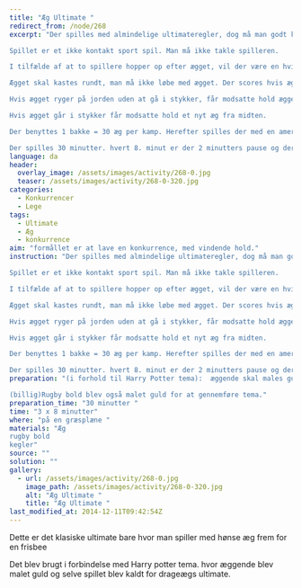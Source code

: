 ```yaml
---
title: "Æg Ultimate "
redirect_from: /node/268
excerpt: "Der spilles med almindelige ultimateregler, dog må man godt kaste ægget fremad.

Spillet er et ikke kontakt sport spil. Man må ikke takle spilleren.

I tilfælde af at to spillere hopper op efter ægget, vil der være en hvis kontakt. dette er ok med måde.

Ægget skal kastes rundt, man må ikke løbe med ægget. Der scores hvis ægget gribes inde i målfeltet, UDEN at det går i stykker.

Hvis ægget ryger på jorden uden at gå i stykker, får modsatte hold ægget der hvor det er landet.

Hvis ægget går i stykker får modsatte hold et nyt æg fra midten.

Der benyttes 1 bakke = 30 æg per kamp. Herefter spilles der med en amerikansk fodbold.

Der spilles 30 minutter. hvert 8. minut er der 2 minutters pause og der byttes halvdel. (tiden kan justeres alt efter formål)"
language: da
header:
  overlay_image: /assets/images/activity/268-0.jpg
  teaser: /assets/images/activity/268-0-320.jpg
categories: 
  - Konkurrencer
  - Lege
tags: 
  - Ultimate
  - Æg
  - konkurrence
aim: "formållet er at lave en konkurrence, med vindende hold."
instruction: "Der spilles med almindelige ultimateregler, dog må man godt kaste ægget fremad.

Spillet er et ikke kontakt sport spil. Man må ikke takle spilleren.

I tilfælde af at to spillere hopper op efter ægget, vil der være en hvis kontakt. dette er ok med måde.

Ægget skal kastes rundt, man må ikke løbe med ægget. Der scores hvis ægget gribes inde i målfeltet, UDEN at det går i stykker.

Hvis ægget ryger på jorden uden at gå i stykker, får modsatte hold ægget der hvor det er landet.

Hvis ægget går i stykker får modsatte hold et nyt æg fra midten.

Der benyttes 1 bakke = 30 æg per kamp. Herefter spilles der med en amerikansk fodbold.

Der spilles 30 minutter. hvert 8. minut er der 2 minutters pause og der byttes halvdel. (tiden kan justeres alt efter formål)"
preparation: "(i forhold til Harry Potter tema):  æggende skal males guld, som gøres i ægge bakken. Man maler den ene side, lader dem tørre og vender dem over låget og maler den anden side.

(billig)Rugby bold blev også malet guld for at gennemføre tema."
preparation_time: "30 minutter "
time: "3 x 8 minutter"
where: "på en græsplæne "
materials: "Æg 
rugby bold
kegler"
source: ""
solution: ""
gallery:
  - url: /assets/images/activity/268-0.jpg
    image_path: /assets/images/activity/268-0-320.jpg
    alt: "Æg Ultimate "
    title: "Æg Ultimate "
last_modified_at: 2014-12-11T09:42:54Z
---
```

Dette er det klasiske ultimate bare hvor man spiller med hønse æg frem for en frisbee

Det blev brugt i forbindelse med Harry potter tema. hvor æggende blev malet guld og selve spillet blev kaldt for drageægs ultimate.
